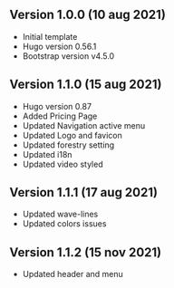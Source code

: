 ## Version 1.0.0 (10 aug 2021)

- Initial template
- Hugo version 0.56.1
- Bootstrap version v4.5.0

## Version 1.1.0 (15 aug 2021)

- Hugo version 0.87
- Added Pricing Page
- Updated Navigation active menu
- Updated Logo and favicon
- Updated forestry setting
- Updated i18n
- Updated video styled

## Version 1.1.1 (17 aug 2021)

- Updated wave-lines
- Updated colors issues

## Version 1.1.2 (15 nov 2021)

- Updated header and menu
